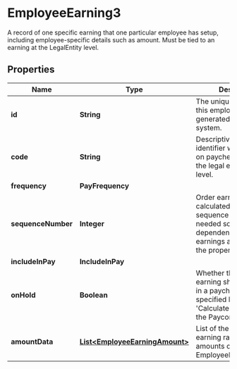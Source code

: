 

# EmployeeEarning3

A record of one specific earning that one particular employee has setup, including employee-specific details such as amount. Must be tied to an earning at the LegalEntity level.

## Properties

| Name | Type | Description | Notes |
|------------ | ------------- | ------------- | -------------|
|**id** | **String** | The unique identifier of this employee earning generated in Paycor&#39;s system. |  |
|**code** | **String** | Descriptive earning identifier which appears on paychecks. Only set at the legal entity or tenant level. |  |
|**frequency** | **PayFrequency** |  |  |
|**sequenceNumber** | **Integer** | Order earnings are calculated based on sequence values. This is needed so earnings dependent on other earnings are calculated in the proper sequence. |  [optional] |
|**includeInPay** | **IncludeInPay** |  |  |
|**onHold** | **Boolean** | Whether the employee earning should included in a paycheck. This is specified by the &#39;Calculate&#39; checkbox in the Paycor UI.              |  |
|**amountData** | [**List&lt;EmployeeEarningAmount&gt;**](EmployeeEarningAmount.md) | List of the employee&#39;s earning rates, factors and amounts of type EmployeeEarningAmount.              |  |



